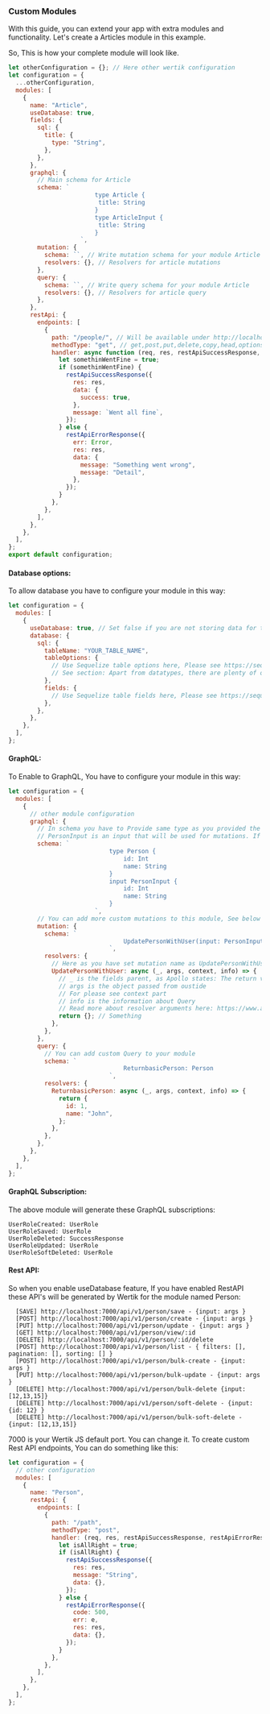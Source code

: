 ### Custom Modules

With this guide, you can extend your app with extra modules and functionality. Let's create a Articles module in this example.

So, This is how your complete module will look like.

```javascript
let otherConfiguration = {}; // Here other wertik configuration
let configuration = {
  ...otherConfiguration,
  modules: [
    {
      name: "Article",
      useDatabase: true,
      fields: {
        sql: {
          title: {
            type: "String",
          },
        },
      },
      graphql: {
        // Main schema for Article
        schema: `
						type Article {
						 title: String
						}
						type ArticleInput {
						 title: String
						}
					`,
        mutation: {
          schema: ``, // Write mutation schema for your module Article
          resolvers: {}, // Resolvers for article mutations
        },
        query: {
          schema: ``, // Write query schema for your module Article
          resolvers: {}, // Resolvers for article query
        },
      },
      restApi: {
        endpoints: [
          {
            path: "/people/", // Will be available under http://localhost:port/api/v1/article/people/
            methodType: "get", // get,post,put,delete,copy,head,options,link,unlink,purge,lock,unlock,view
            handler: async function (req, res, restApiSuccessResponse, restApiErrorResponse) {
              let somethinWentFine = true;
              if (somethinWentFine) {
                restApiSuccessResponse({
                  res: res,
                  data: {
                    success: true,
                  },
                  message: `Went all fine`,
                });
              } else {
                restApiErrorResponse({
                  err: Error,
                  res: res,
                  data: {
                    message: "Something went wrong",
                    message: "Detail",
                  },
                });
              }
            },
          },
        ],
      },
    },
  ],
};
export default configuration;
```

#### Database options:

To allow database you have to configure your module in this way:

```javascript
let configuration = {
  modules: [
    {
      useDatabase: true, // Set false if you are not storing data for this module.
      database: {
        sql: {
          tableName: "YOUR_TABLE_NAME",
          tableOptions: {
            // Use Sequelize table options here, Please see https://sequelize.org/v5/manual/models-definition.html
            // See section: Apart from datatypes, there are plenty of options that you can set on each column.
          },
          fields: {
            // Use Sequelize table fields here, Please see https://sequelize.org/v5/manual/models-definition.html
          },
        },
      },
    },
  ],
};
```

#### GraphQL:

To Enable to GraphQL, You have to configure your module in this way:

```javascript
let configuration = {
  modules: [
    {
      // other module configuration
      graphql: {
        // In schema you have to Provide same type as you provided the moduleName, Consider you have provided Person you have to set it as Person with attributes
        // PersonInput is an input that will be used for mutations. If you set your module to Person then input name should be PersonInput
        schema: `
							type Person {
								id: Int
								name: String
							}
							input PersonInput {
								id: Int
								name: String
							}
						`,
        // You can add more custom mutations to this module, See below
        mutation: {
          schema: `
								UpdatePersonWithUser(input: PersonInput): Person
							`,
          resolvers: {
            // Here as you have set mutation name as UpdatePersonWithUser, you have provide a method with same name:
            UpdatePersonWithUser: async (_, args, context, info) => {
              // _ is the fields parent, as Apollo states: The return value of the resolver for this field's parent (i.e., the previous resolver in the resolver chain).
              // args is the object passed from oustide
              // For please see context part
              // info is the information about Query
              // Read more about resolver arguments here: https://www.apollographql.com/docs/apollo-server/data/resolvers/#resolver-arguments
              return {}; // Something
            },
          },
        },
        query: {
          // You can add custom Query to your module
          schema: `
								ReturnbasicPerson: Person
							`,
          resolvers: {
            ReturnbasicPerson: async (_, args, context, info) => {
              return {
                id: 1,
                name: "John",
              };
            },
          },
        },
      },
    },
  ],
};
```

#### GraphQL Subscription:

The above module will generate these GraphQL subscriptions:

    UserRoleCreated: UserRole
    UserRoleSaved: UserRole
    UserRoleDeleted: SuccessResponse
    UserRoleUpdated: UserRole
    UserRoleSoftDeleted: UserRole

#### Rest API:

So when you enable useDatabase feature, If you have enabled RestAPI these API's will be generated by Wertik for the module named Person:

      [SAVE] http://localhost:7000/api/v1/person/save - {input: args }
      [POST] http://localhost:7000/api/v1/person/create - {input: args }
      [PUT] http://localhost:7000/api/v1/person/update - {input: args }
      [GET] http://localhost:7000/api/v1/person/view/:id
      [DELETE] http://localhost:7000/api/v1/person/:id/delete
      [POST] http://localhost:7000/api/v1/person/list - { filters: [], pagination: [], sorting: [] }
      [POST] http://localhost:7000/api/v1/person/bulk-create - {input: args }
      [PUT] http://localhost:7000/api/v1/person/bulk-update - {input: args }
      [DELETE] http://localhost:7000/api/v1/person/bulk-delete {input: [12,13,15]}
      [DELETE] http://localhost:7000/api/v1/person/soft-delete - {input: {id: 12} }
      [DELETE] http://localhost:7000/api/v1/person/bulk-soft-delete - {input: [12,13,15]}

7000 is your Wertik JS default port. You can change it. To create custom Rest API endpoints, You can do something like this:

```javascript
let configuration = {
  // other configuration
  modules: [
    {
      name: "Person",
      restApi: {
        endpoints: [
          {
            path: "/path",
            methodType: "post",
            handler: (req, res, restApiSuccessResponse, restApiErrorResponse) => {
              let isAllRight = true;
              if (isAllRight) {
                restApiSuccessResponse({
                  res: res,
                  message: "String",
                  data: {},
                });
              } else {
                restApiErrorResponse({
                  code: 500,
                  err: e,
                  res: res,
                  data: {},
                });
              }
            },
          },
        ],
      },
    },
  ],
};
```

